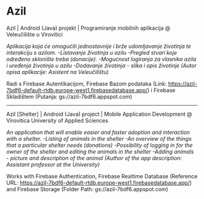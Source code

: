 # Azil

Azil | Android (Java) projekt | Programiranje mobilnih aplikacija @ Veleučilište u Virovitici

*Aplikacija koja će omogućiti jednostavnije i brže udomljavanje životinja te interakciju s azilom.
-Listavanje životinja u azilu
-Pregled stvari koje određeno sklonište treba (donacije).
-Mogućnost logiranja za vlasnika azila i uređenja životinja u azilu
-Dodavanje životinja - slika i opis životinje
(Autor opisa aplikacije: Asistent na Veleučilištu)*

Radi s Firebase Autentikacijom, Firebase Bazom podataka (Link: https://azil-7bdf6-default-rtdb.europe-west1.firebasedatabase.app/) i Firebase Skladištem (Putanja: gs://azil-7bdf6.appspot.com)

___

Azil [Shelter] | Android (Java) project | Mobile Application Development @ Virovitica University of Applied Sciences

*An application that will enable easier and faster adoption and interaction with a shelter.
-Listing of animals in the shelter
-An overview of the things that a particular shelter needs (donations)
-Possibility of logging in for the owner of the shelter and editing the animals in the shelter
-Adding animals - picture and description of the animal
(Author of the app description: Assistant professor at the University)*

Works with Firebase Authentication, Firebase Realtime Database (Reference URL: https://azil-7bdf6-default-rtdb.europe-west1.firebasedatabase.app/) and Firebase Storage (Folder Path: gs://azil-7bdf6.appspot.com)
